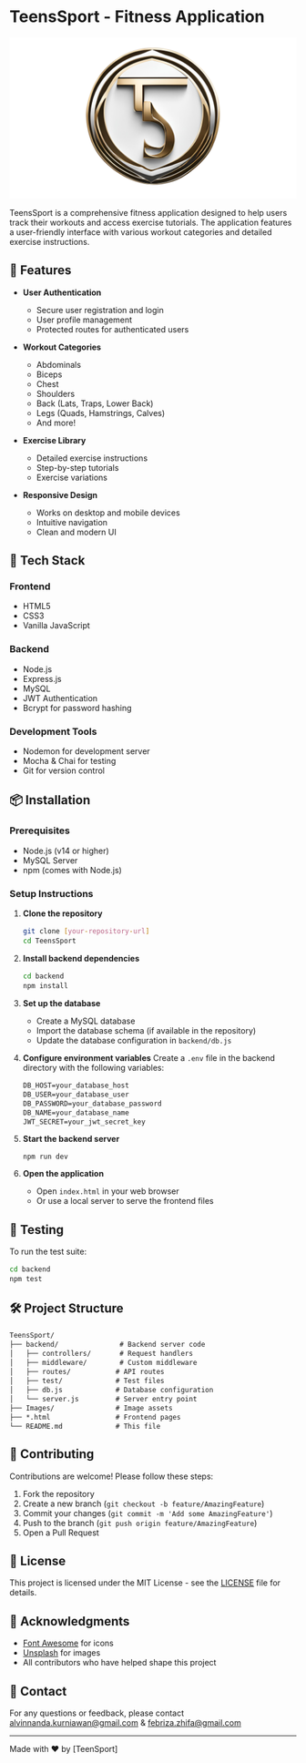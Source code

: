 # TeensSport - Fitness Application

![TeensSport Logo](Images/logo_teensport.png)

TeensSport is a comprehensive fitness application designed to help users track their workouts and access exercise tutorials. The application features a user-friendly interface with various workout categories and detailed exercise instructions.

## 🌟 Features

- **User Authentication**
  - Secure user registration and login
  - User profile management
  - Protected routes for authenticated users

- **Workout Categories**
  - Abdominals
  - Biceps
  - Chest
  - Shoulders
  - Back (Lats, Traps, Lower Back)
  - Legs (Quads, Hamstrings, Calves)
  - And more!

- **Exercise Library**
  - Detailed exercise instructions
  - Step-by-step tutorials
  - Exercise variations

- **Responsive Design**
  - Works on desktop and mobile devices
  - Intuitive navigation
  - Clean and modern UI

## 🚀 Tech Stack

### Frontend
- HTML5
- CSS3
- Vanilla JavaScript

### Backend
- Node.js
- Express.js
- MySQL
- JWT Authentication
- Bcrypt for password hashing

### Development Tools
- Nodemon for development server
- Mocha & Chai for testing
- Git for version control

## 📦 Installation

### Prerequisites
- Node.js (v14 or higher)
- MySQL Server
- npm (comes with Node.js)

### Setup Instructions

1. **Clone the repository**
   ```bash
   git clone [your-repository-url]
   cd TeensSport
   ```

2. **Install backend dependencies**
   ```bash
   cd backend
   npm install
   ```

3. **Set up the database**
   - Create a MySQL database
   - Import the database schema (if available in the repository)
   - Update the database configuration in `backend/db.js`

4. **Configure environment variables**
   Create a `.env` file in the backend directory with the following variables:
   ```
   DB_HOST=your_database_host
   DB_USER=your_database_user
   DB_PASSWORD=your_database_password
   DB_NAME=your_database_name
   JWT_SECRET=your_jwt_secret_key
   ```

5. **Start the backend server**
   ```bash
   npm run dev
   ```

6. **Open the application**
   - Open `index.html` in your web browser
   - Or use a local server to serve the frontend files

## 🧪 Testing

To run the test suite:

```bash
cd backend
npm test
```

## 🛠 Project Structure

```
TeensSport/
├── backend/               # Backend server code
│   ├── controllers/       # Request handlers
│   ├── middleware/        # Custom middleware
│   ├── routes/           # API routes
│   ├── test/             # Test files
│   ├── db.js             # Database configuration
│   └── server.js         # Server entry point
├── Images/               # Image assets
├── *.html                # Frontend pages
└── README.md             # This file
```

## 🤝 Contributing

Contributions are welcome! Please follow these steps:

1. Fork the repository
2. Create a new branch (`git checkout -b feature/AmazingFeature`)
3. Commit your changes (`git commit -m 'Add some AmazingFeature'`)
4. Push to the branch (`git push origin feature/AmazingFeature`)
5. Open a Pull Request

## 📄 License

This project is licensed under the MIT License - see the [LICENSE](LICENSE) file for details.

## 🙏 Acknowledgments

- [Font Awesome](https://fontawesome.com/) for icons
- [Unsplash](https://unsplash.com/) for images
- All contributors who have helped shape this project

## 📧 Contact

For any questions or feedback, please contact [alvinnanda.kurniawan@gmail.com](mailto:alvinnanda.kurniawan@gmail.com) & [febriza.zhifa@gmail.com](mailto:febriza.zhifa@gmail.com)

---

Made with ❤️ by [TeenSport]
